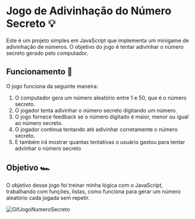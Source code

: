 # Jogo de Adivinhação do Número Secreto 💡

Este é um projeto simples em JavaScript que implementa um minigame de adivinhação de números. O objetivo do jogo é tentar adivinhar o número secreto gerado pelo computador.

## Funcionamento 🔌

O jogo funciona da seguinte maneira:

1. O computador gera um número aleatório entre 1 e 50, que é o número secreto.
2. O jogador tenta adivinhar o número secreto digitando um número.
3. O jogo fornece feedback se o número digitado é maior, menor ou igual ao número secreto.
4. O jogador continua tentando até adivinhar corretamente o número secreto.
5. E também irá mostrar quantas tentativas o usuário gastou para tentar advinhar o número secreto

## Objetivo 🏎️

O objetivo desse jogo foi treinar minha lógica com o JavaScript, trabalhando com funções, listas, como funciona para gerar um número aleatório cada jogada sem repetir.

![GifJogoNumeroSecreto](https://i.giphy.com/media/v1.Y2lkPTc5MGI3NjExcG40eTlmajVqaThtOHYzNzNlM3BxeGp5Yzd1MGd0MTNkaXB2dmp1dSZlcD12MV9pbnRlcm5hbF9naWZfYnlfaWQmY3Q9Zw/B000aVh8AhU9Rygf88/giphy.gif)
